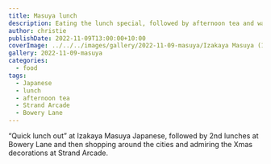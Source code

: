 ```yaml
---
title: Masuya lunch
description: Eating the lunch special, followed by afternoon tea and wandering around the city
author: christie
publishDate: 2022-11-09T13:00:00+10:00
coverImage: ../../../images/gallery/2022-11-09-masuya/Izakaya Masuya (1).jpeg
gallery: 2022-11-09-masuya
categories:
  - food
tags:
  - Japanese
  - lunch
  - afternoon tea
  - Strand Arcade
  - Bowery Lane
---
```


“Quick lunch out” at Izakaya Masuya Japanese, followed by 2nd lunches at Bowery Lane and then shopping around the cities and admiring the Xmas decorations at Strand Arcade.
